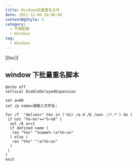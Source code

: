 ```yaml
---
title: Windows批量重名文件
date: 2021-12-08 20:08:00
contentBgStyle: 5
category: 
  - 环境配置
  - Windows
tag: 
  - Windows
---
```


<!-- more -->

[[toc]]

## window 下批量重名脚本

```shell script
@echo off
setlocal EnableDelayedExpansion

set a=00
set /p name=请输入文件名:

for /f  "delims=" %%n in ('dir /a-d /b /oen .\*.*') do (
 if not "%%~nn"=="%~n0" (
  set /A a+=1
  if defined name (
   ren "%%n" "%name%-!a!%%~xn"
  ) else (
   ren "%%n" "!a!%%~xn"
  )
 )
)
exit
```
